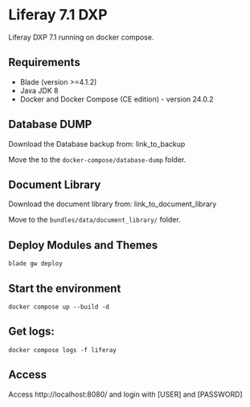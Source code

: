 # Liferay 7.1 DXP

Liferay DXP 7.1 running on docker compose.

## Requirements

* Blade (version >=4.1.2)
* Java JDK 8
* Docker and Docker Compose (CE edition) - version 24.0.2

## Database DUMP

Download the Database backup from: link_to_backup

Move the to the ```docker-compose/database-dump``` folder.

## Document Library

Download the document library from: link_to_document_library

Move to the ```bundles/data/document_library/``` folder.

## Deploy Modules and Themes

```
blade gw deploy
```

## Start the environment

```
docker compose up --build -d
```

## Get logs:

```
docker compose logs -f liferay
```

## Access

Access http://localhost:8080/ and login with [USER] and [PASSWORD]